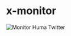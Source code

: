 # x-monitor
![Monitor Huma Twitter](https://github.com/linghuqkl/x-monitor/actions/workflows/twitter-monitor.yml/badge.svg)
